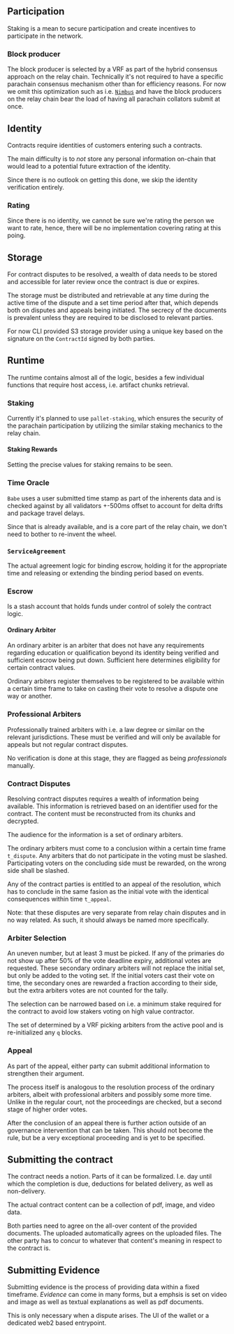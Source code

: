 ## Participation

Staking is a mean to secure participation and create incentives to participate in the network.

### Block producer

The block producer is selected by a VRF as part of the hybrid consensus approach on the relay chain.
Technically it's not required to have a specific parachain consensus mechanism other than for efficiency reasons.
For now we omit this optimization such as i.e. [`Nimbus`](https://docs.moonbeam.network/learn/features/consensus/)
and have the block producers on the relay chain bear the load of having all parachain collators submit at once.

## Identity

Contracts require identities of customers entering such a contracts.

The main difficulty is to _not_ store any personal information on-chain that would lead to a potential future extraction of the identity.

Since there is no outlook on getting this done, we skip the identity verification entirely.

### Rating

Since there is no identity, we cannot be sure we're rating the person we want to rate, hence, there will
be no implementation covering rating at this poing.


## Storage

For contract disputes to be resolved, a wealth of data needs to be stored and accessible for later review once the contract is due or expires.

The storage must be distributed and retrievable at any time during the active time of the dispute and a set time period after that, which depends both on disputes and appeals being initiated. The secrecy of the documents is prevalent unless they are required to be disclosed to relevant parties.

For now CLI provided S3 storage provider using a unique key based on the signature
on the `ContractId` signed by both parties.


## Runtime

The runtime contains almost all of the logic, besides a few individual functions
that require host access, i.e. artifact chunks retrieval.

### Staking

Currently it's planned to use `pallet-staking`, which
ensures the security of the parachain participation by utilizing
the similar staking mechanics to the relay chain.

#### Staking Rewards

Setting the precise values for staking remains to be seen.

### Time Oracle

`Babe` uses a user submitted time stamp as part of the inherents data and is checked against by all
validators +-500ms offset to account for delta drifts and package travel delays.

Since that is already available, and is a core part of the relay chain, we don't need to bother to re-invent
the wheel.

### `ServiceAgreement`

The actual agreement logic for binding escrow, holding it for the appropriate time and releasing or extending the binding period based on events.

### Escrow

Is a stash account that holds funds under control of solely the contract logic.

#### Ordinary Arbiter

An ordinary arbiter is an arbiter that does not have any requirements regarding education or qualification beyond its identity being verified and sufficient escrow being put down. Sufficient here determines eligibility for certain contract values.

Ordinary arbiters register themselves to be registered to be available within a certain time frame to take on casting their vote to resolve a dispute one way or another.

### Professional Arbiters

Professionally trained arbiters with i.e. a law degree or similar on the relevant jurisdictions. These must be verified and will only be available for appeals but not regular contract disputes.

No verification is done at this stage, they are flagged as being _professionals_ manually.

### Contract Disputes

Resolving contract disputes requires a wealth of information being available.
This information is retrieved based on an identifier used for the contract.
The content must be reconstructed from its chunks and decrypted.

The audience for the information is a set of ordinary arbiters.

The ordinary arbiters must come to a conclusion within a certain time frame `t_dispute`.
Any arbiters that do not participate in the voting must be slashed. Participating voters on the concluding side must be rewarded, on the wrong side shall be slashed.

Any of the contract parties is entitled to an appeal of the resolution, which has to conclude in the same fasion as the initial vote with the identical consequences within time `t_appeal`.

Note: that these disputes are very separate from relay chain disputes and in no way related. As such, it should always be named more specifically.

### Arbiter Selection

An uneven number, but at least 3 must be picked. If any of the primaries do not show up after 50% of the vote deadline expiry, additional votes are requested. These secondary ordinary arbiters will not replace the initial set, but only be added to the voting set. If the initial voters cast their vote on time, the secondary ones are rewarded a fraction according to their side, but the extra arbiters votes are not counted for the tally.

The selection can be narrowed based on i.e. a minimum stake required for the contract to avoid low stakers voting on high value contractor.

The set of determined by a VRF picking arbiters from the active pool and is re-initialized any `q` blocks.

### Appeal

As part of the appeal, either party can submit additional information to strengthen their argument.

The process itself is analogous to the resolution process of the ordinary arbiters, albeit with professional arbiters and possibly some more time. Unlike in the regular court, not the proceedings are checked, but a second stage of higher order votes.

After the conclusion of an appeal there is further action outside of an governance intervention that can be taken. This should not become the rule, but be a very exceptional proceeding and is yet to be specified.

## Submitting the contract

The contract needs a notion. Parts of it can be formalized. I.e. day until which the completion is due,
deductions for belated delivery, as well as non-delivery.

The actual contract content can be a collection of pdf, image, and video data.

Both parties need to agree on the all-over content of the provided documents. The uploaded automatically agrees
on the uploaded files. The other party has to concur to whatever that content's meaning in respect to the contract is.

## Submitting Evidence

Submitting evidence is the process of providing data within a fixed timeframe. _Evidence_ can come in many forms,
but a emphsis is set on video and image as well as textual explanations as well as pdf documents.

This is only necessary when a dispute arises. The UI of the wallet or a dedicated web2 based entrypoint.

